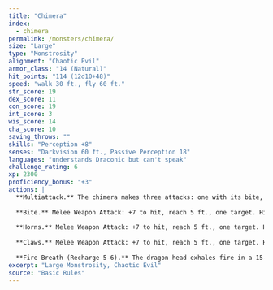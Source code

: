 ```yaml
---
title: "Chimera"
index:
  - chimera
permalink: /monsters/chimera/
size: "Large"
type: "Monstrosity"
alignment: "Chaotic Evil"
armor_class: "14 (Natural)"
hit_points: "114 (12d10+48)"
speed: "walk 30 ft., fly 60 ft."
str_score: 19
dex_score: 11
con_score: 19
int_score: 3
wis_score: 14
cha_score: 10
saving_throws: ""
skills: "Perception +8"
senses: "Darkvision 60 ft., Passive Perception 18"
languages: "understands Draconic but can't speak"
challenge_rating: 6
xp: 2300
proficiency_bonus: "+3"
actions: |
  **Multiattack.** The chimera makes three attacks: one with its bite, one with its horns, and one with its claws. When its fire breath is available, it can use the breath in place of its bite or horns.
  
  **Bite.** Melee Weapon Attack: +7 to hit, reach 5 ft., one target. Hit: 11 (2d6 + 4) piercing damage.
  
  **Horns.** Melee Weapon Attack: +7 to hit, reach 5 ft., one target. Hit: 10 (1d12 + 4) bludgeoning damage.
  
  **Claws.** Melee Weapon Attack: +7 to hit, reach 5 ft., one target. Hit: 11 (2d6 + 4) slashing damage.
  
  **Fire Breath (Recharge 5-6).** The dragon head exhales fire in a 15-foot cone. Each creature in that area must make a DC 15 Dexterity saving throw, taking 31 (7d8) fire damage on a failed save, or half as much damage on a successful one.
excerpt: "Large Monstrosity, Chaotic Evil"
source: "Basic Rules"
---
```

